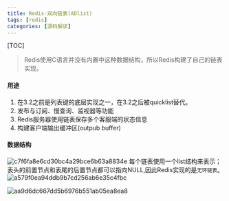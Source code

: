```yaml
---
title: Redis-双向链表(ADlist)
tags: [redis]   
categories: [源码解读]
---
```



[TOC]

>  Redis使用C语言并没有内置中这种数据结构，所以Redis构建了自己的链表实现。

#### 用途
1. 在3.2之前是列表键的底层实现之一，在3.2之后被quicklist替代。
2. 发布与订阅、慢查询、监视器等功能
3. Redis服务器使用链表保存多个客服端的状态信息
4. 构建客户端输出缓冲区(outpub buffer)

#### 数据结构
![c7f6fa8e6cd30bc4a29bce6b63a8834e](Redis-双向链表(ADlist).resources/14A882FC-34BD-47D0-A891-1A85CFBEC5E1.png)
每个链表使用一个list结构来表示；
表头的前置节点和表尾的后置节点都可以指向NULL,因此Redis实现的是`无环链表`。
 ![a579f0ea94ddb9b7cd256ab6e35c4fbc](Redis-双向链表(ADlist).resources/ABE04246-074F-47A9-A8E8-5DECE3BF1045.png)
 
 ![aa9d6dc667dd5b6976b551ab05ea8ea8](Redis-双向链表(ADlist).resources/A92F8473-2BD2-4C86-88AD-5B88FD68D2C5.png)
 
 
 
